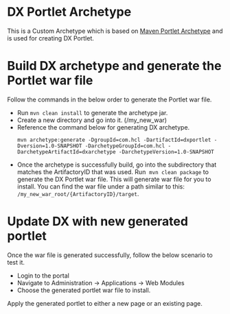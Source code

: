 # DX Portlet Archetype

This is a Custom Archetype which is based on [Maven Portlet Archetype](https://maven.apache.org/archetypes/maven-archetype-portlet/) and is used for creating DX Portlet.

# Build DX archetype and generate the Portlet war file
Follow the commands in the below order to generate the Portlet war file.

- Run ```mvn clean install``` to generate the archetype jar.
- Create a new directory and go into it. (/my_new_war)
- Reference the command below for generating DX archetype.
    ```
    mvn archetype:generate -DgroupId=com.hcl -DartifactId=dxportlet -Dversion=1.0-SNAPSHOT -DarchetypeGroupId=com.hcl -DarchetypeArtifactId=dxarchetype -DarchetypeVersion=1.0-SNAPSHOT
    ```
- Once the archetype is successfully build, go into the subdirectory that matches the ArtifactoryID that was used. Run  ```mvn clean package``` to generate the DX Portlet war file. This will generate war file for you to install. You can find the war file under a path similar to this: ```/my_new_war_root/{ArtifactoryID}/target```.

# Update DX with new generated portlet

Once the war file is generated successfully, follow the below scenario to test it.

- Login to the portal
- Navigate to Administration -> Applications -> Web Modules
- Choose the generated portlet war file to install.

Apply the generated portlet to either a new page or an existing page.
